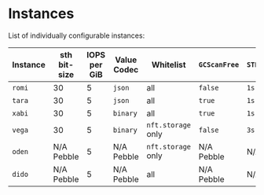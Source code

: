 # Instances

List of individually configurable instances:

| Instance | sth bit-size | IOPS per GiB  | Value Codec  | Whitelist           | `GCScanFree` | `STHSyncInterval` | Running                                                                                                                                       |
|----------|--------------|---------------|--------------|---------------------|--------------|-------------------|-----------------------------------------------------------------------------------------------------------------------------------------------|
| `romi`   | 30           | 5             | `json`       | all                 | `false`      | `1s`              | [945940507682064093e846ecc8578a58a5f16535](https://github.com/filecoin-project/storetheindex/commit/945940507682064093e846ecc8578a58a5f16535) |
| `tara`   | 30           | 5             | `json`       | all                 | `true`       | `1s`              | [945940507682064093e846ecc8578a58a5f16535](https://github.com/filecoin-project/storetheindex/commit/945940507682064093e846ecc8578a58a5f16535) |
| `xabi`   | 30           | 5             | `binary`     | all                 | `true`       | `1s`              | [945940507682064093e846ecc8578a58a5f16535](https://github.com/filecoin-project/storetheindex/commit/945940507682064093e846ecc8578a58a5f16535) |
| `vega`   | 30           | 5             | `binary`     | `nft.storage` only  | `false`      | `3s`              | [1223d1070d8675441356c2fda92ce2c872f0f189](https://github.com/filecoin-project/storetheindex/commit/1223d1070d8675441356c2fda92ce2c872f0f189) |
| `oden`   | N/A Pebble         | 5             | N/A Pebble    | `nft.storage` only | N/A Pebble     | N/A Pebble         | [cf5098acf49b51915b610f3929643489db95f6e7](https://github.com/filecoin-project/storetheindex/commit/cf5098acf49b51915b610f3929643489db95f6e7) |
| `dido`   | N/A Pebble         | 5             | N/A Pebble    | all                | N/A Pebble     | N/A Pebble         | [6645a8260473dd9b1a15a77d310db5446f186846](https://github.com/filecoin-project/storetheindex/commit/6645a8260473dd9b1a15a77d310db5446f186846) |
